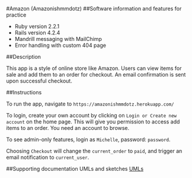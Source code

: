 #Amazon (Amazonishmmdotz)
##Software information and features for practice

- Ruby version 2.2.1
- Rails version 4.2.4
- Mandrill messaging with MailChimp
- Error handling with custom 404 page


##Description

This app is a style of online store like Amazon. Users can view items for sale
and add them to an order for checkout. An email confirmation is sent upon
successful checkout.

##Instructions

To run the app, navigate to `https://amazonishmmdotz.herokuapp.com/`

To login, create your own account by clicking on `Login or Create new account`
on the home page. This will give you permission to access add items to an order.
You need an account to browse.

To see admin-only features, login as `Michelle`, password: `password`.

Choosing `Checkout` will change the `current_order` to `paid`, and trigger an email notification to `current_user`.


##Supporting documentation
UMLs and sketches
[UMLs](/theironyard.jpeg)
